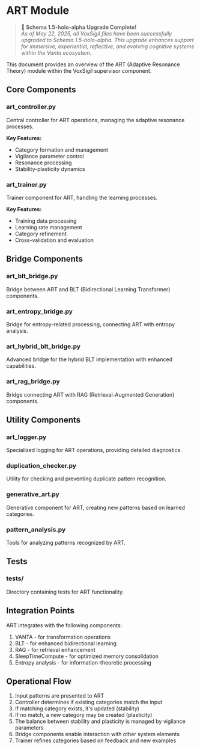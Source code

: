 # ART Module

> **🔮 Schema 1.5-holo-alpha Upgrade Complete!**  
> *As of May 22, 2025, all VoxSigil files have been successfully upgraded to Schema 1.5-holo-alpha. This upgrade enhances support for immersive, experiential, reflective, and evolving cognitive systems within the Vanta ecosystem.*

This document provides an overview of the ART (Adaptive Resonance Theory) module within the VoxSigil supervisor component.

## Core Components

### art_controller.py
Central controller for ART operations, managing the adaptive resonance processes.

**Key Features:**
- Category formation and management
- Vigilance parameter control
- Resonance processing
- Stability-plasticity dynamics

### art_trainer.py
Trainer component for ART, handling the learning processes.

**Key Features:**
- Training data processing
- Learning rate management
- Category refinement
- Cross-validation and evaluation

## Bridge Components

### art_blt_bridge.py
Bridge between ART and BLT (Bidirectional Learning Transformer) components.

### art_entropy_bridge.py
Bridge for entropy-related processing, connecting ART with entropy analysis.

### art_hybrid_blt_bridge.py
Advanced bridge for the hybrid BLT implementation with enhanced capabilities.

### art_rag_bridge.py
Bridge connecting ART with RAG (Retrieval-Augmented Generation) components.

## Utility Components

### art_logger.py
Specialized logging for ART operations, providing detailed diagnostics.

### duplication_checker.py
Utility for checking and preventing duplicate pattern recognition.

### generative_art.py
Generative component for ART, creating new patterns based on learned categories.

### pattern_analysis.py
Tools for analyzing patterns recognized by ART.

## Tests

### tests/
Directory containing tests for ART functionality.

## Integration Points

ART integrates with the following components:
1. VANTA - for transformation operations
2. BLT - for enhanced bidirectional learning
3. RAG - for retrieval enhancement
4. SleepTimeCompute - for optimized memory consolidation
5. Entropy analysis - for information-theoretic processing

## Operational Flow

1. Input patterns are presented to ART
2. Controller determines if existing categories match the input
3. If matching category exists, it's updated (stability)
4. If no match, a new category may be created (plasticity)
5. The balance between stability and plasticity is managed by vigilance parameters
6. Bridge components enable interaction with other system elements
7. Trainer refines categories based on feedback and new examples
